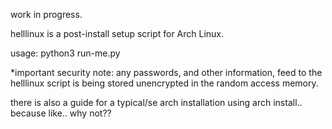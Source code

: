 work in progress.

helllinux is a post-install setup script for Arch Linux. 

usage:
python3 run-me.py

*important security note: any passwords, and other information, feed to the helllinux script is being stored unencrypted in the random access memory.


there is also a guide for a typical/se arch installation using arch install.. because like.. why not??

